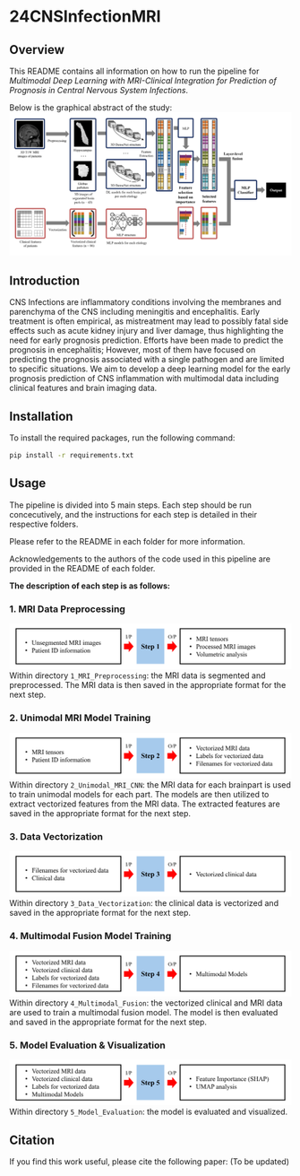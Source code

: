 # 24CNSInfectionMRI

## Overview

This README contains all information on how to run the pipeline for *Multimodal Deep Learning with MRI-Clinical Integration for Prediction of Prognosis in Central Nervous System Infections*.

Below is the graphical abstract of the study:
![](/_images/Graphical_Abstract.png)

## Introduction

CNS Infections are inflammatory conditions involving the membranes and parenchyma of the CNS including meningitis and encephalitis. Early treatment is often empirical, as mistreatment may lead to possibly fatal side effects such as acute kidney injury and liver damage, thus highlighting the need for early prognosis prediction. Efforts have been made to predict the prognosis in encephalitis; However, most of them have focused on predicting the prognosis associated with a single pathogen and are limited to specific situations. We aim to develop a deep learning model for the early prognosis prediction of CNS inflammation with multimodal data including clinical features and brain imaging data. 

## Installation

To install the required packages, run the following command:
```bash
pip install -r requirements.txt
```
## Usage

The pipeline is divided into 5 main steps. Each step should be run concecutively, and the instructions for each step is detailed in their respective folders.

Please refer to the README in each folder for more information.

Acknowledgements to the authors of the code used in this pipeline are provided in the README of each folder.

__The description of each step is as follows:__

### 1. MRI Data Preprocessing
![](/_images/Step_1.png)
Within directory `1_MRI_Preprocessing`: the MRI data is segmented and preprocessed. The MRI data is then saved in the appropriate format for the next step.

### 2. Unimodal MRI Model Training
![](/_images/Step_2.png)
Within directory `2_Unimodal_MRI_CNN`: the MRI data for each brainpart is used to train unimodal models for each part. The models are then utilized to extract vectorized features from the MRI data. The extracted features are saved in the appropriate format for the next step.

### 3. Data Vectorization
![](/_images/Step_3.png)
Within directory `3_Data_Vectorization`: the clinical data is vectorized and saved in the appropriate format for the next step.

### 4. Multimodal Fusion Model Training
![](/_images/Step_4.png)
Within directory `4_Multimodal_Fusion`: the vectorized clinical and MRI data are used to train a multimodal fusion model. The model is then evaluated and saved in the appropriate format for the next step.

### 5. Model Evaluation & Visualization
![](/_images/Step_5.png)
Within directory `5_Model_Evaluation`: the model is evaluated and visualized.

## Citation
If you find this work useful, please cite the following paper:
(To be updated)